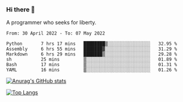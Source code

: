 ### Hi there 👋

<!--
**shejialuo/shejialuo** is a ✨ _special_ ✨ repository because its `README.md` (this file) appears on your GitHub profile.

Here are some ideas to get you started:

- 🔭 I’m currently working on ...
- 🌱 I’m currently learning ...
- 👯 I’m looking to collaborate on ...
- 🤔 I’m looking for help with ...
- 💬 Ask me about ...
- 📫 How to reach me: ...
- 😄 Pronouns: ...
- ⚡ Fun fact: ...
-->

A programmer who seeks for liberty.

<!--START_SECTION:waka-->

```text
From: 30 April 2022 - To: 07 May 2022

Python       7 hrs 17 mins   ████████▒░░░░░░░░░░░░░░░░   32.95 %
Assembly     6 hrs 55 mins   ███████▓░░░░░░░░░░░░░░░░░   31.29 %
Markdown     6 hrs 29 mins   ███████▒░░░░░░░░░░░░░░░░░   29.28 %
sh           25 mins         ▒░░░░░░░░░░░░░░░░░░░░░░░░   01.89 %
Bash         17 mins         ▒░░░░░░░░░░░░░░░░░░░░░░░░   01.31 %
YAML         16 mins         ▒░░░░░░░░░░░░░░░░░░░░░░░░   01.26 %
```

<!--END_SECTION:waka-->

[![Anurag's GitHub stats](https://github-readme-stats.vercel.app/api?username=shejialuo&show_icons=true&theme=dracula)](https://github.com/anuraghazra/github-readme-stats)

[![Top Langs](https://github-readme-stats.vercel.app/api/top-langs/?username=shejialuo&layout=compact&hide=javascript,html,css,typescript,tex,python,shell,assembly,java)](https://github.com/anuraghazra/github-readme-stats)
